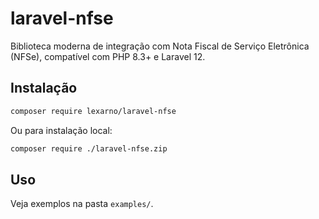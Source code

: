 # laravel-nfse

Biblioteca moderna de integração com Nota Fiscal de Serviço Eletrônica (NFSe), compatível com PHP 8.3+ e Laravel 12.

## Instalação

```bash
composer require lexarno/laravel-nfse
```

Ou para instalação local:

```bash
composer require ./laravel-nfse.zip
```

## Uso

Veja exemplos na pasta `examples/`.
